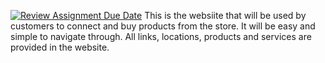 [![Review Assignment Due Date](https://classroom.github.com/assets/deadline-readme-button-22041afd0340ce965d47ae6ef1cefeee28c7c493a6346c4f15d667ab976d596c.svg)](https://classroom.github.com/a/jq3WPKhs)
This is the websiite that will be used by customers to connect and buy products from the store. It will be easy and simple to navigate through. All links, locations, products and services are provided in the website.
